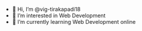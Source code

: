 - 👋 Hi, I’m @vig-tirakapadi18
- 👀 I’m interested in Web Development
- 🌱 I’m currently learning Web Development online

<!---
vig-tirakapadi18/vig-tirakapadi18 is a ✨ special ✨ repository because its `README.md` (this file) appears on your GitHub profile.
You can click the Preview link to take a look at your changes.
--->
